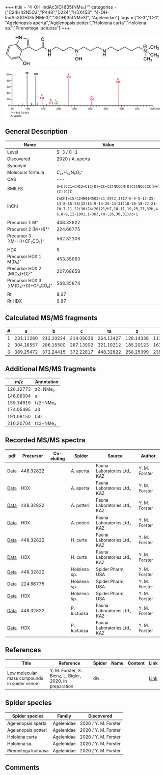 +++
title = "4-OH-IndAc3(OH)35(NMe₃)⁺"
categories = ["C24H42N5O3","P448","D224","HDX453",
"4-OH-IndAc3(OH)35(NMe3)","3(OH)35(NMe3)",
"Agelenidae"]
tags = ["S-3","C-1",
"Agelenopsis aperta","Agelenopsis potteri","Hololena curta","Hololena sp.","Pireneitega luctuosa"]
+++

![](/img/4-OH-IndAc3(OH)35(NMe3).png)

![](/img_MSMS/448_4-OH-IndAc3(OH)35(NMe3)_Aa.png?classes=border)

## General Description

| Name                        | Value            |
|-----------------------------|------------------|
| Level                       | S-3 / C-1               |
| Discovered                  | 2020 / A. aperta |
| Synonym                     | ---              |
| Molecular formula           | C₂₄H₄₂N₅O₃⁺      |
| CAS                         | ---              |
| SMILES | `O=C(CC1=CNC2=C1C(O)=CC=C2)NCCCN(O)CCCNCCCCC[N+](C)(C)C`  |
| InChI  | `InChI=1S/C24H41N5O3/c1-29(2,3)17-6-4-5-12-25-13-8-15-28(32)16-9-14-26-23(31)18-20-19-27-21-10-7-11-22(30)24(20)21/h7,10-11,19,25,27,32H,4-6,8-9,12-18H2,1-3H3,(H-,26,30,31)/p+1`  |
|                             |                  |
| Precursor 1  M⁺             | 448.32822        |
| Precursor 2 [M+H]²⁺         | 224.66775        |
| Precursor 3 [(M+H)+CF₃CO₂]⁺        | 562.32108        |
|                             |                  |
| HDX                         | 5                |
| Precursor HDX 1  M(D₅)⁺      | 453.35960        |
| Precursor HDX 2 [M(D₅)+D]²⁺  | 227.68658        |
| Precursor HDX 3 [(M(D₅)+D)+CF₃CO₂]⁺ | 568.35874        |
|                             |                  |
| Rt                          | 8.67             |
| Rt HDX                      | 6.87             |

## Calculated MS/MS fragments

| # | a         | b         | c         | ta        | z         | y         | tz        |
|---|-----------|-----------|-----------|-----------|-----------|-----------|-----------|
| 1 | 231.11280 | 213.10224 | 214.08626 | 264.13427 | 128.14338 | 111.11683 | 146.17775 |
| 2 | 304.16557 | 286.15500 | 287.13902 | 321.19212 | 185.20123 | 167.16685 | 219.23051 |
| 3 | 389.25472 | 371.24415 | 372.22817 | 448.32822 | 258.25399 | 239.21179 | 276.28836 |

## Additional MS/MS fragments

| m/z       | Annotation |
|-----------|------------|
| 126.12773 | z2-NMe₃    |
| 146.06004    | a'   |
| 159.14919 | tz2-NMe₃   |
| 174.05495    | a0   |
| 191.08150 | ta0        |
| 216.20704 | tz3-NMe₃   |

## Recorded MS/MS spectra

| pdf                                                          | Precursor | Co-eluting | Spider    | Source                       | Author        |
|--------------------------------------------------------------|-----------|------------|-----------|------------------------------|---------------|
| [Data](/pdf/A-aperta/448_4-OH-IndAc3(OH)35(NMe3)_Aa.pdf)     | 448.32822 |            | A. aperta | Fauna Laboratories Ltd., KAZ | Y. M. Forster |
| [Data](/pdf/A-aperta/448_4-OH-IndAc3(OH)35(NMe3)_Aa_HDX.pdf) | HDX       |            | A. aperta | Fauna Laboratories Ltd., KAZ | Y. M. Forster |
| [Data](/pdf/A-potteri/448_4-OH-IndAc3(OH)35(NMe3)_Ap.pdf) | 448.32822 |           | A. potteri | Fauna Laboratories Ltd., KAZ | Y. M. Forster |
| [Data](/pdf/A-potteri/448_4-OH-IndAc3(OH)35(NMe3)_Ap_HDX.pdf) | HDX |           | A. potteri | Fauna Laboratories Ltd., KAZ | Y. M. Forster |
| [Data](/pdf/H-curta/448_4-OH-IndAc3(OH)35(NMe3)_Hc.pdf) | 448.32822 |           | H. curta | Fauna Laboratories Ltd., KAZ | Y. M. Forster |
| [Data](/pdf/H-curta/448_4-OH-IndAc3(OH)35(NMe3)_Hc_HDX.pdf) | HDX |           | H. curta | Fauna Laboratories Ltd., KAZ | Y. M. Forster |
| [Data](/pdf/Hololena-sp/448_4-OH-IndAc3(OH)35(NMe3)_Ho-sp.pdf) | 448.32822 |           | Hololena sp. | Spider Pharm, USA | Y. M. Forster |
| [Data](/pdf/Hololena-sp/448_4-OH-IndAc3(OH)35(NMe3)_Ho-sp_2.pdf) | 224.66775 |           | Hololena sp. | Spider Pharm, USA | Y. M. Forster |
| [Data](/pdf/Hololena-sp/448_4-OH-IndAc3(OH)35(NMe3)_Ho-sp_HDX.pdf) | HDX |           | Hololena sp. | Spider Pharm, USA | Y. M. Forster |
| [Data](/pdf/P-luctuosa/448_4-OH-IndAc3(OH)35(NMe3)_Pl.pdf) | 448.32822 |           | P. luctuosa | Fauna Laboratories Ltd., KAZ | Y. M. Forster |
| [Data](/pdf/P-luctuosa/448_4-OH-IndAc3(OH)35(NMe3)_Pl_HDX.pdf) | HDX |           | P. luctuosa | Fauna Laboratories Ltd., KAZ | Y. M. Forster |

## References

| Title     | Reference   | Spider    | Name   | Content  | Link |
|-----------|-------------|-----------|--------|----------|-----|
| Low molecular mass compounds in spider venom      | Y. M. Forster, S. Bienz, L. Bigler, 2020, in preparation          | div.       |   |   | [Link](unknown) |

## Spider species

| Spider species     | Family     | Discovered           |
|--------------------|------------|----------------------|
| Agelenopsis aperta | Agelenidae | 2020 / Y. M. Forster |
| Agelenopsis potteri | Agelenidae | 2020 / Y. M. Forster |
| Hololena curta | Agelenidae | 2020 / Y. M. Forster |
| Hololena sp. | Agelenidae | 2020 / Y. M. Forster |
| Pireneitega luctuosa | Agelenidae | 2020 / Y. M. Forster |


## Comments